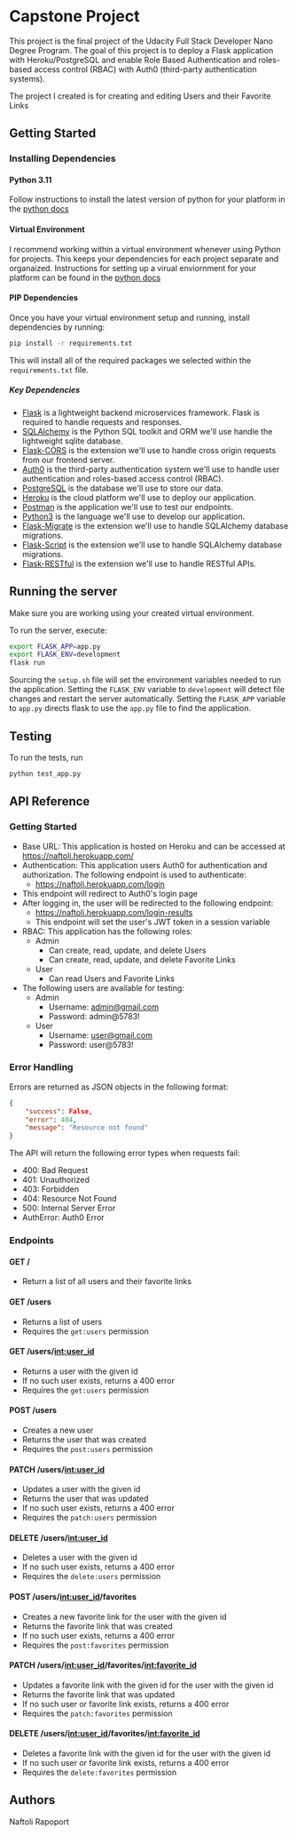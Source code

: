 # Capstone Project
This project is the final project of the Udacity Full Stack Developer Nano Degree Program. The goal of this project is to deploy a Flask application with Heroku/PostgreSQL and enable Role Based Authentication and roles-based access control (RBAC) with Auth0 (third-party authentication systems).

The project I created is for creating and editing Users and their Favorite Links

## Getting Started
### Installing Dependencies
#### Python 3.11
Follow instructions to install the latest version of python for your platform in the [python docs](https://docs.python.org/3/using/unix.html#getting-and-installing-the-latest-version-of-python)

#### Virtual Environment
I recommend working within a virtual environment whenever using Python for projects. This keeps your dependencies for each project separate and organaized. Instructions for setting up a virual enviornment for your platform can be found in the [python docs](https://packaging.python.org/guides/installing-using-pip-and-virtual-environments/)

#### PIP Dependencies
Once you have your virtual environment setup and running, install dependencies by running:
```bash
pip install -r requirements.txt
```
This will install all of the required packages we selected within the `requirements.txt` file.

##### Key Dependencies
- [Flask](http://flask.pocoo.org/) is a lightweight backend microservices framework. Flask is required to handle requests and responses.
- [SQLAlchemy](https://www.sqlalchemy.org/) is the Python SQL toolkit and ORM we'll use handle the lightweight sqlite database.
- [Flask-CORS](https://flask-cors.readthedocs.io/en/latest/#) is the extension we'll use to handle cross origin requests from our frontend server.
- [Auth0](https://auth0.com/) is the third-party authentication system we'll use to handle user authentication and roles-based access control (RBAC).
- [PostgreSQL](https://www.postgresql.org/) is the database we'll use to store our data.
- [Heroku](https://www.heroku.com/) is the cloud platform we'll use to deploy our application.
- [Postman](https://www.postman.com/) is the application we'll use to test our endpoints.
- [Python3](https://www.python.org/) is the language we'll use to develop our application.
- [Flask-Migrate](https://flask-migrate.readthedocs.io/en/latest/) is the extension we'll use to handle SQLAlchemy database migrations.
- [Flask-Script](https://flask-script.readthedocs.io/en/latest/) is the extension we'll use to handle SQLAlchemy database migrations.
- [Flask-RESTful](https://flask-restful.readthedocs.io/en/latest/) is the extension we'll use to handle RESTful APIs. 

## Running the server
Make sure you are working using your created virtual environment.

To run the server, execute:
```bash
export FLASK_APP=app.py
export FLASK_ENV=development
flask run
```
Sourcing the `setup.sh` file will set the environment variables needed to run the application.
Setting the `FLASK_ENV` variable to `development` will detect file changes and restart the server automatically.
Setting the `FLASK_APP` variable to `app.py` directs flask to use the `app.py` file to find the application.

## Testing
To run the tests, run
```bash
python test_app.py
```

## API Reference
### Getting Started
- Base URL: This application is hosted on Heroku and can be accessed at https://naftoli.herokuapp.com/
- Authentication: This application users Auth0 for authentication and authorization. The following endpoint is used to authenticate: 
    - https://naftoli.herokuapp.com/login
- This endpoint will redirect to Auth0's login page
- After logging in, the user will be redirected to the following endpoint:
    - https://naftoli.herokuapp.com/login-results
    - This endpoint will set the user's JWT token in a session variable
- RBAC: This application has the following roles:
    - Admin
        - Can create, read, update, and delete Users
        - Can create, read, update, and delete Favorite Links
    - User
        - Can read Users and Favorite Links
- The following users are available for testing:
    - Admin
        - Username: admin@gmail.com
        - Password: admin@5783!
    - User
        - Username: user@gmail.com
        - Password: user@5783!

### Error Handling
Errors are returned as JSON objects in the following format:
```json
{
    "success": False,
    "error": 404,
    "message": "Resource not found"
}
```

The API will return the following error types when requests fail:
- 400: Bad Request
- 401: Unauthorized
- 403: Forbidden
- 404: Resource Not Found
- 500: Internal Server Error
- AuthError: Auth0 Error

### Endpoints
#### GET /
- Return a list of all users and their favorite links

#### GET /users
- Returns a list of users
- Requires the `get:users` permission

#### GET /users/<int:user_id>
- Returns a user with the given id
- If no such user exists, returns a 400 error
- Requires the `get:users` permission

#### POST /users
- Creates a new user
- Returns the user that was created
- Requires the `post:users` permission

#### PATCH /users/<int:user_id>
- Updates a user with the given id
- Returns the user that was updated
- If no such user exists, returns a 400 error
- Requires the `patch:users` permission

#### DELETE /users/<int:user_id>
- Deletes a user with the given id
- If no such user exists, returns a 400 error
- Requires the `delete:users` permission

#### POST /users/<int:user_id>/favorites
- Creates a new favorite link for the user with the given id
- Returns the favorite link that was created
- If no such user exists, returns a 400 error
- Requires the `post:favorites` permission

#### PATCH /users/<int:user_id>/favorites/<int:favorite_id>
- Updates a favorite link with the given id for the user with the given id
- Returns the favorite link that was updated
- If no such user or favorite link exists, returns a 400 error
- Requires the `patch:favorites` permission

#### DELETE /users/<int:user_id>/favorites/<int:favorite_id>
- Deletes a favorite link with the given id for the user with the given id
- If no such user or favorite link exists, returns a 400 error
- Requires the `delete:favorites` permission

## Authors
Naftoli Rapoport